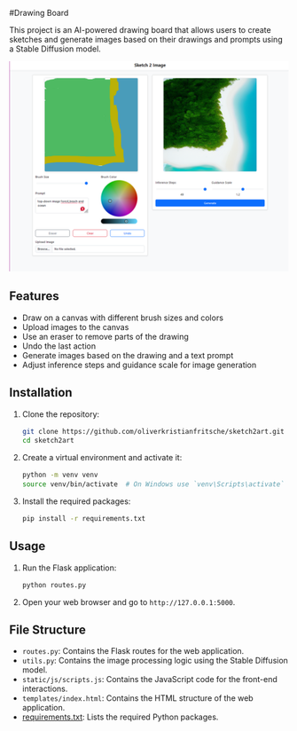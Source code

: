 #Drawing Board

This project is an AI-powered drawing board that allows users to create sketches and generate images based on their drawings and prompts using a Stable Diffusion model.

![Drawing Board](backend/app/static/images/demo.png)


## Features

- Draw on a canvas with different brush sizes and colors
- Upload images to the canvas
- Use an eraser to remove parts of the drawing
- Undo the last action
- Generate images based on the drawing and a text prompt
- Adjust inference steps and guidance scale for image generation

## Installation

1. Clone the repository:
    ```sh
    git clone https://github.com/oliverkristianfritsche/sketch2art.git
    cd sketch2art
    ```

2. Create a virtual environment and activate it:
    ```sh
    python -m venv venv
    source venv/bin/activate  # On Windows use `venv\Scripts\activate`
    ```

3. Install the required packages:
    ```sh
    pip install -r requirements.txt
    ```

## Usage

1. Run the Flask application:
    ```sh
    python routes.py
    ```

2. Open your web browser and go to `http://127.0.0.1:5000`.

## File Structure

- `routes.py`: Contains the Flask routes for the web application.
- `utils.py`: Contains the image processing logic using the Stable Diffusion model.
- `static/js/scripts.js`: Contains the JavaScript code for the front-end interactions.
- `templates/index.html`: Contains the HTML structure of the web application.
- [requirements.txt](http://_vscodecontentref_/0): Lists the required Python packages.
